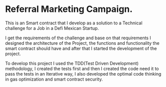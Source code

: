 # Referral Marketing Campaign.

This is an Smart contract that I develop as a solution to a Technical challenge for a Job in a Defi Mexican Startup.

I get the requirements of the challenge and base on that requirements I designed the architecture of the Project, the functions and functionality the smart contract should have and after that I started the development of the project.

To develop this project I used the TDD(Test Driven Development) methodology, I created the tests first and then I created the code need it to pass the tests in an Iterative way, I also developed the optimal code thinking in gas optimization and smart contract security.
